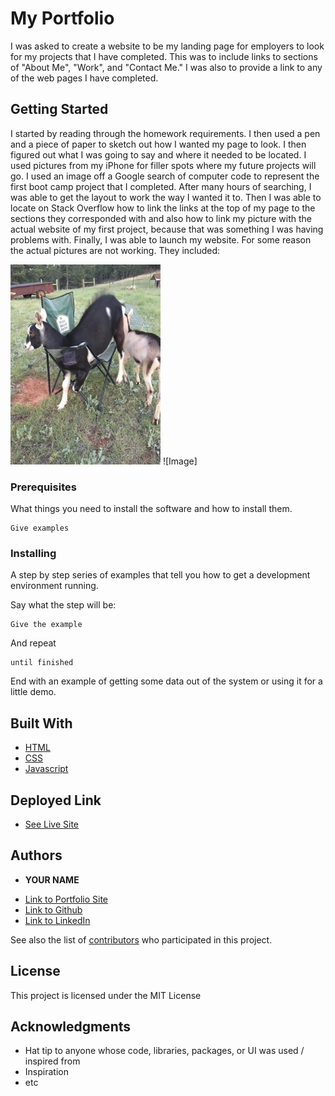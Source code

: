 # My Portfolio

I was asked to create a website to be my landing page for employers to look for my projects that I have completed.  This was to include links to sections of "About Me", "Work", and "Contact Me."  I was also to provide a link to any of the web pages I have completed.

## Getting Started

I started by reading through the homework requirements.  I then used a pen and a piece of paper to sketch out how I wanted my page to look.  I then figured out what I was going to say and where it needed to be located.  I used pictures from my iPhone for filler spots where my future projects will go.  I used an image off a Google search of computer code to represent the first boot camp project that I completed.  After many hours of searching, I was able to get the layout to work the way I wanted it to.  Then I was able to locate on Stack Overflow how to link the links at the top of my page to the sections they corresponded with and also how to link my picture with the actual website of my first project, because that was something I was having problems with.  Finally, I was able to launch my website.  For some reason the actual pictures are not working.  They included:

![Image](goats.jpg)
![Image]

### Prerequisites

What things you need to install the software and how to install them.

```
Give examples
```

### Installing

A step by step series of examples that tell you how to get a development environment running.

Say what the step will be:

```
Give the example
```

And repeat

```
until finished
```

End with an example of getting some data out of the system or using it for a little demo.


## Built With

* [HTML](https://developer.mozilla.org/en-US/docs/Web/HTML)
* [CSS](https://developer.mozilla.org/en-US/docs/Web/CSS)
* [Javascript](https://developer.mozilla.org/en-US/docs/Web/JavaScript)

## Deployed Link

* [See Live Site](#)


## Authors

* **YOUR NAME** 

- [Link to Portfolio Site](#)
- [Link to Github](https://github.com/)
- [Link to LinkedIn](https://www.linkedin.com/)

See also the list of [contributors](https://github.com/your/project/contributors) who participated in this project.

## License

This project is licensed under the MIT License 

## Acknowledgments

* Hat tip to anyone whose code, libraries, packages, or UI was used  / inspired from
* Inspiration
* etc